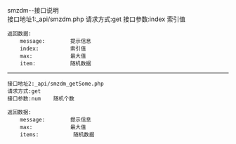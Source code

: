 smzdm--接口说明   
    接口地址1:_api/smzdm.php
    请求方式:get
    接口参数:index 索引值

    返回数据:
        message:        提示信息
        index:          索引值
        max:            最大值
        item:           随机数据

--------------------------------------------------------------

    接口地址2:_api/smzdm_getSome.php
    请求方式:get
    接口参数:num    随机个数

    返回数据:
        message:        提示信息
        max:            最大值
        items:           随机数据    